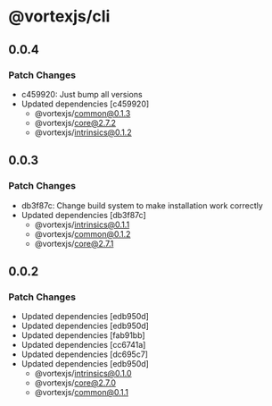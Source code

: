 # @vortexjs/cli

## 0.0.4

### Patch Changes

- c459920: Just bump all versions
- Updated dependencies [c459920]
  - @vortexjs/common@0.1.3
  - @vortexjs/core@2.7.2
  - @vortexjs/intrinsics@0.1.2

## 0.0.3

### Patch Changes

- db3f87c: Change build system to make installation work correctly
- Updated dependencies [db3f87c]
  - @vortexjs/intrinsics@0.1.1
  - @vortexjs/common@0.1.2
  - @vortexjs/core@2.7.1

## 0.0.2

### Patch Changes

- Updated dependencies [edb950d]
- Updated dependencies [edb950d]
- Updated dependencies [fab91bb]
- Updated dependencies [cc6741a]
- Updated dependencies [dc695c7]
- Updated dependencies [edb950d]
  - @vortexjs/intrinsics@0.1.0
  - @vortexjs/core@2.7.0
  - @vortexjs/common@0.1.1
